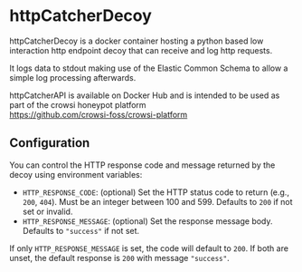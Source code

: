 # httpCatcherDecoy
httpCatcherDecoy is a docker container hosting a python based low interaction http endpoint decoy that can receive and log http requests.

It logs data to stdout making use of the Elastic Common Schema to allow a simple log processing afterwards.

httpCatcherAPI is available on Docker Hub and is intended to be used as part of the crowsi honeypot platform  
https://github.com/crowsi-foss/crowsi-platform

## Configuration

You can control the HTTP response code and message returned by the decoy using environment variables:

- `HTTP_RESPONSE_CODE`: (optional) Set the HTTP status code to return (e.g., `200`, `404`). Must be an integer between 100 and 599. Defaults to `200` if not set or invalid.
- `HTTP_RESPONSE_MESSAGE`: (optional) Set the response message body. Defaults to `"success"` if not set.

If only `HTTP_RESPONSE_MESSAGE` is set, the code will default to `200`. If both are unset, the default response is `200` with message `"success"`.


